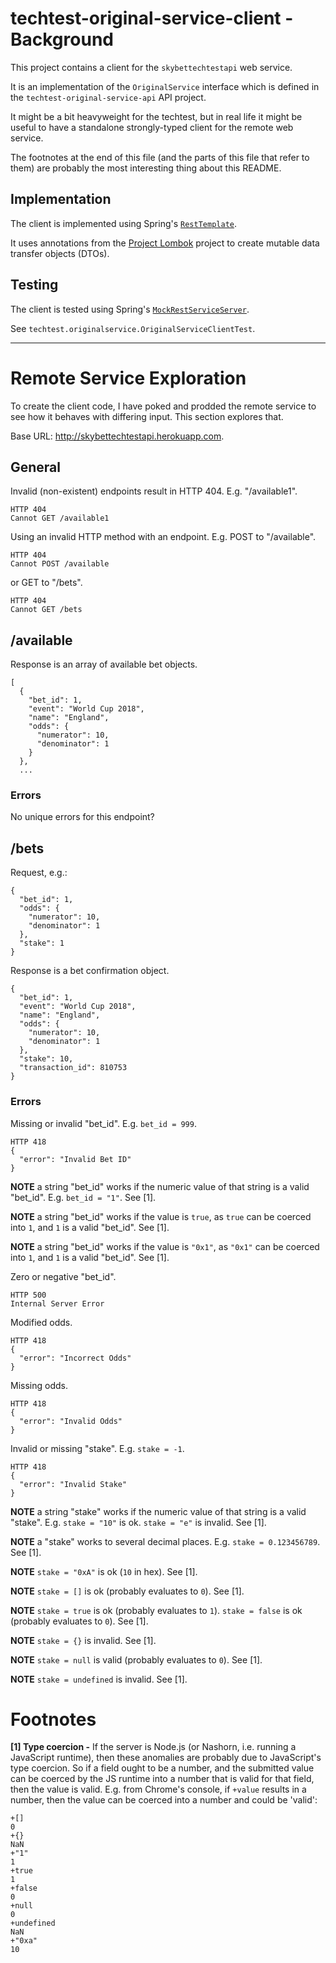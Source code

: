 # techtest-original-service-client - Background

This project contains a client for the `skybettechtestapi` web service.

It is an implementation of the `OriginalService` interface which is defined in the `techtest-original-service-api` API project.

It might be a bit heavyweight for the techtest, but in real life it might be useful to have a standalone strongly-typed client for the remote web service.

The footnotes at the end of this file (and the parts of this file that refer to them) are probably the most interesting thing about this README.

## Implementation

The client is implemented using Spring's [`RestTemplate`](https://docs.spring.io/spring/docs/current/javadoc-api/org/springframework/web/client/RestTemplate.html).

It uses annotations from the [Project Lombok](https://projectlombok.org/index.html) project to create mutable data transfer objects (DTOs).

## Testing

The client is tested using Spring's [`MockRestServiceServer`](https://docs.spring.io/spring/docs/current/javadoc-api/org/springframework/test/web/client/MockRestServiceServer.html).

See `techtest.originalservice.OriginalServiceClientTest`.

-----

# Remote Service Exploration

To create the client code, I have poked and prodded the remote service to see how it behaves with differing input.  This section explores that.

Base URL: http://skybettechtestapi.herokuapp.com.

## General

Invalid (non-existent) endpoints result in HTTP 404. E.g. "/available1".

    HTTP 404
    Cannot GET /available1

Using an invalid HTTP method with an endpoint. E.g. POST to "/available".

    HTTP 404
    Cannot POST /available

or GET to "/bets".

    HTTP 404
    Cannot GET /bets

## /available

Response is an array of available bet objects.

    [
      {
        "bet_id": 1,
        "event": "World Cup 2018",
        "name": "England",
        "odds": {
          "numerator": 10,
          "denominator": 1
        }
      },
      ...

### Errors

No unique errors for this endpoint?

## /bets

Request, e.g.:

    {
      "bet_id": 1,
      "odds": {
        "numerator": 10,
        "denominator": 1
      },
      "stake": 1
    }

Response is a bet confirmation object.

    {
      "bet_id": 1,
      "event": "World Cup 2018",
      "name": "England",
      "odds": {
        "numerator": 10,
        "denominator": 1
      },
      "stake": 10,
      "transaction_id": 810753
    }

### Errors

Missing or invalid "bet_id". E.g. `bet_id = 999`.

    HTTP 418
    {
      "error": "Invalid Bet ID"
    }

**NOTE** a string "bet_id" works if the numeric value of that string is a valid "bet_id". E.g. `bet_id = "1"`. See [1].

**NOTE** a string "bet_id" works if the value is `true`, as `true` can be coerced into `1`, and `1` is a valid "bet_id". See [1].

**NOTE** a string "bet_id" works if the value is `"0x1"`, as `"0x1"` can be coerced into `1`, and `1` is a valid "bet_id". See [1].

Zero or negative "bet_id".

    HTTP 500
    Internal Server Error

Modified odds.

    HTTP 418
    {
      "error": "Incorrect Odds"
    }

Missing odds.

    HTTP 418
    {
      "error": "Invalid Odds"
    }

Invalid or missing "stake".  E.g. `stake = -1`.

    HTTP 418
    {
      "error": "Invalid Stake"
    }

**NOTE** a string "stake" works if the numeric value of that string is a valid "stake". E.g. `stake = "10"` is ok. `stake = "e"` is invalid. See [1].

**NOTE** a "stake" works to several decimal places. E.g. `stake = 0.123456789`. See [1].

**NOTE** `stake = "0xA"` is ok (`10` in hex). See [1].

**NOTE** `stake = []` is ok (probably evaluates to `0`). See [1].

**NOTE** `stake = true` is ok (probably evaluates to `1`). `stake = false` is ok (probably evaluates to `0`). See [1].

**NOTE** `stake = {}` is invalid. See [1].

**NOTE** `stake = null` is valid (probably evaluates to `0`). See [1].

**NOTE** `stake = undefined` is invalid. See [1].

# Footnotes

**[1] Type coercion -** If the server is Node.js (or Nashorn, i.e. running a JavaScript runtime), then these anomalies are probably due to JavaScript's type coercion. So if a field ought to be a number, and the submitted value can be coerced by the JS runtime into a number that is valid for that field, then the value is valid.  E.g. from Chrome's console, if `+value` results in a number, then the value can be coerced into a number and could be 'valid':

    +[]
    0
    +{}
    NaN
    +"1"
    1
    +true
    1
    +false
    0
    +null
    0
    +undefined
    NaN
    +"0xa"
    10
